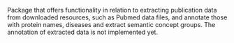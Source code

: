 Package that offers functionality in relation to extracting publication data from downloaded resources, such as 
Pubmed data files, and annotate those with protein names, diseases and extract semantic concept groups. The 
annotation of extracted data is not implemented yet. 
